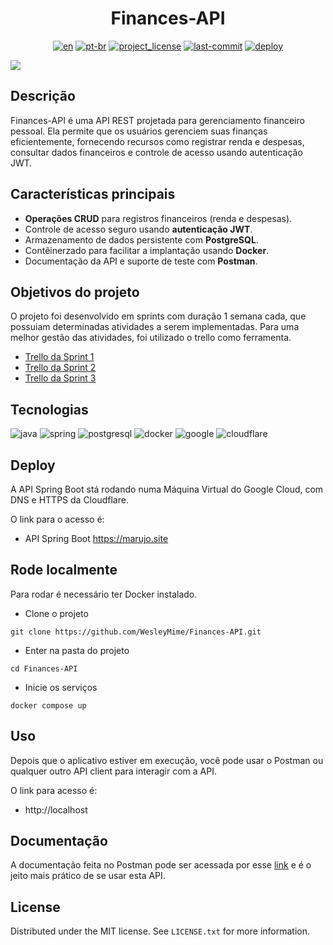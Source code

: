 <div align="center">
<h1> Finances-API </h1>

[![en][en-shield]][en-url]
[![pt-br][pt-br-shield]][pt-br-url]
[![project_license][license-shield]][license-url]
[![last-commit][commit-shield]][commit-url]
[![deploy][deploy-status]][deploy-url]

</div>

![](https://user-images.githubusercontent.com/55067868/191626878-96f58635-f938-40e5-acd7-7692d039c29d.png#vitrinedev)

## Descrição

Finances-API é uma API REST projetada para gerenciamento financeiro pessoal. Ela permite que os usuários gerenciem suas
finanças eficientemente, fornecendo recursos como registrar renda e despesas, consultar dados financeiros e controle de
acesso usando autenticação JWT.

## Características principais

- **Operações CRUD** para registros financeiros (renda e despesas).
- Controle de acesso seguro usando **autenticação JWT**.
- Armazenamento de dados persistente com **PostgreSQL**.
- Contêinerzado para facilitar a implantação usando **Docker**.
- Documentação da API e suporte de teste com **Postman**.

## Objetivos do projeto

O projeto foi desenvolvido em sprints com duração 1 semana cada, que possuiam determinadas atividades a serem implementadas. Para uma melhor gestão das atividades, foi utilizado o trello como ferramenta.

- [Trello da Sprint 1](https://trello.com/b/ofAXrAlA/challenge-backend-semana-1)
- [Trello da Sprint 2](https://trello.com/b/tKBmD8P6/challenge-backend-semana-2)
- [Trello da Sprint 3](https://trello.com/b/qFYXUVXJ/challenge-backend-semana-3)

## Tecnologias

![java] ![spring] ![postgresql] ![docker] ![google] ![cloudflare]

## Deploy

A API Spring Boot stá rodando numa Máquina Virtual do Google Cloud, com DNS e HTTPS da Cloudflare.

O link para o acesso é:

- API Spring Boot https://marujo.site

## Rode localmente

Para rodar é necessário ter Docker instalado.

- Clone o projeto

```
git clone https://github.com/WesleyMime/Finances-API.git
```

- Enter na pasta do projeto

```
cd Finances-API
```

- Inicie os serviços

```
docker compose up
```

## Uso

Depois que o aplicativo estiver em execução, você pode usar o Postman ou qualquer outro API client para interagir com a
API.

O link para acesso é:

- http://localhost

## Documentação

A documentação feita no Postman pode ser acessada por esse [link](https://documenter.getpostman.com/view/19203694/UVeGs6cv) e é o jeito mais prático de se usar esta API.

## License

Distributed under the MIT license. See `LICENSE.txt` for more information.

[en-shield]: https://img.shields.io/badge/lang-en-green.svg?style=for-the-badge
[en-url]: https://github.com/WesleyMime/Finances-API/blob/main/README.md
[pt-br-shield]: https://img.shields.io/badge/lang-pt--br-lightdarkgreen.svg?style=for-the-badge
[pt-br-url]: https://github.com/WesleyMime/Finances-API/blob/main/README.pt-br.md
[commit-shield]: https://img.shields.io/github/last-commit/wesleymime/Finances-API.svg?style=for-the-badge
[commit-url]: https://github.com/wesleymime/Finances-API/commit
[license-shield]: https://img.shields.io/github/license/wesleymime/Finances-API.svg?style=for-the-badge
[license-url]: https://github.com/wesleymime/Finances-API/blob/master/LICENSE.txt

[deploy-status]: http://167.234.233.130:3001/api/badge/5/status?upColor=lightdarkgreen&style=for-the-badge

[deploy-url]: https://marujo.site/

[java]: https://img.shields.io/badge/Java-000000?logo=openjdk&logoColor=white&style=for-the-badge
[spring]: https://img.shields.io/badge/Spring%20Boot-6DB33F?logo=springboot&logoColor=fff&style=for-the-badge
[postgresql]: https://img.shields.io/badge/postgresql-4169E1?logo=postgresql&logoColor=white&style=for-the-badge
[docker]: https://img.shields.io/badge/docker-2496ED?logo=docker&logoColor=white&style=for-the-badge

[google]: https://img.shields.io/badge/Google%20Cloud-%234285F4.svg?logo=google-cloud&logoColor=white&style=for-the-badge

[cloudflare]: https://img.shields.io/badge/Cloudflare-F38020?logo=Cloudflare&logoColor=white&style=for-the-badge